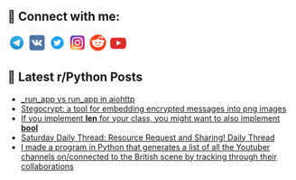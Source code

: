 ## 🔎 Connect with me:
[<img src="https://github.com/bullbesh/bullbesh/blob/main/images/Telegram.png" width="32" height="32" />](https://t.me/bullbesh)
[<img src="https://github.com/bullbesh/bullbesh/blob/main/images/VK.png" width="32" height="32" />](https://vk.com/bullbesh)
[<img src="https://github.com/bullbesh/bullbesh/blob/main/images/Twitter.png" width="32" height="32" />](https://twitter.com/bullbesh1)
[<img src="https://github.com/bullbesh/bullbesh/blob/main/images/Instagram.png" width="32" height="32" />](https://www.instagram.com/bullbesh)
[<img src="https://github.com/bullbesh/bullbesh/blob/main/images/Reddit.png" width="32" height="32" />](https://www.reddit.com/user/bullbesh)
[<img src="https://github.com/bullbesh/bullbesh/blob/main/images/YouTube.png" width="32" height="32" />](https://www.youtube.com/channel/UCtfjRs6uzgq5mfm8S06WTcg)

## 📕 Latest r/Python Posts
<!-- BLOG-POST-LIST:START -->
- [_run_app vs run_app in aiohttp](https://www.reddit.com/r/Python/comments/x4i9ox/run_app_vs_run_app_in_aiohttp/)
- [Stegocrypt: a tool for embedding encrypted messages into png images](https://www.reddit.com/r/Python/comments/x4hq6e/stegocrypt_a_tool_for_embedding_encrypted/)
- [If you implement __len__ for your class, you might want to also implement __bool__](https://www.reddit.com/r/Python/comments/x4gpuj/if_you_implement_len_for_your_class_you_might/)
- [Saturday Daily Thread: Resource Request and Sharing! Daily Thread](https://www.reddit.com/r/Python/comments/x4gd3a/saturday_daily_thread_resource_request_and/)
- [I made a program in Python that generates a list of all the Youtuber channels on/connected to the British scene by tracking through their collaborations](https://www.reddit.com/r/Python/comments/x4ej6c/i_made_a_program_in_python_that_generates_a_list/)
<!-- BLOG-POST-LIST:END -->

